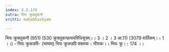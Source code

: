 ```yaml
---
index: 3.2.174
sutra: भियः क्रुक्लुकनौ
vritti: mahabhashyam

---
```

 भियः क्रुक्लुकनौ (951) (530 क्रुक्लुकन्प्रत्ययविधिसूत्रम्।। 3 । 2 । 3 आ.11) (3079 वार्तिकम्।। 1 ।।) - भियः क्रुकन्नपि- (भाष्यम्) भियः क्रुकन्नपि वक्तव्यः। भीरुकः।। भियः क्रु।। 174 ।। 